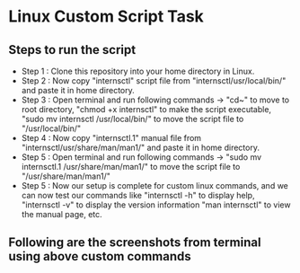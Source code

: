 # Linux Custom Script Task

## Steps to run the script

<ul>
    <li> Step 1 : Clone this repository into your home directory in Linux. </li>
    <li> Step 2 : Now copy "internsctl" script file from "internsctl/usr/local/bin/" and paste it in home directory. </li>
    <li> Step 3 : Open terminal and run following commands -> "cd~" to move to root directory, "chmod +x internsctl" to make the script executable, "sudo mv internsctl /usr/local/bin/" to move the script file to "/usr/local/bin/" </li>
    <li> Step 4 : Now copy "internsctl.1" manual file from "internsctl/usr/share/man/man1/" and paste it in home directory. </li>
    <li> Step 5 : Open terminal and run following commands -> "sudo mv internsctl.1 /usr/share/man/man1/" to move the script file to "/usr/share/man/man1/" </li>
    <li> Step 5 : Now our setup is complete for custom linux commands, and we can now test our commands like "internsctl -h" to display help, "internsctl -v" to display the version information "man internsctl" to view the manual page,  etc.</li>
</ul>

## Following are the screenshots from terminal using above custom commands
